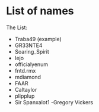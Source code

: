 # List of names

<p style="font-size:20px><b> This here is the list of names of people who have completed the Join Task. </br> 
You need to add your name in this list for your Join Task to be considered complete. </b></p>

# The List:

- Traba49 (example)
- GR33NTE4
- Soaring_Spirit
- lejo
- officialyenum
- fntd.rmx
- mdiamond
- FAAR
- Caltaylor
- plipplup
- Sir Spanxalot1
-Gregory Vickers

